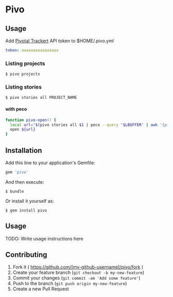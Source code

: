 # Pivo

## Usage

Add [Pivotal Trackert](http://www.pivotaltracker.com/) API token to $HOME/.pivo.yml

```yaml
token: aaaaaaaaaaaaaaaa
```

### Listing projects

```shell
$ pivo projects
```

### Listing stories

```shell
$ pivo stories all PROJECT_NAME
```

#### with peco

```zsh
function pivo-open() {
  local url="$(pivo stories all $1 | peco --query "$LBUFFER" | awk '{print $NF}')"
  open ${url}
}
```

## Installation

Add this line to your application's Gemfile:

```ruby
gem 'pivo'
```

And then execute:

    $ bundle

Or install it yourself as:

    $ gem install pivo

## Usage

TODO: Write usage instructions here

## Contributing

1. Fork it ( https://github.com/[my-github-username]/pivo/fork )
2. Create your feature branch (`git checkout -b my-new-feature`)
3. Commit your changes (`git commit -am 'Add some feature'`)
4. Push to the branch (`git push origin my-new-feature`)
5. Create a new Pull Request
